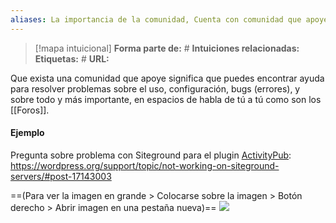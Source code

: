 ```yaml
---
aliases: La importancia de la comunidad, Cuenta con comunidad que apoye
--- 
```

> [!mapa intuicional]
> **Forma parte de:** #
> **Intuiciones relacionadas:** 
> **Etiquetas:** #
> **URL:** 


Que exista una comunidad que apoye significa que puedes encontrar ayuda para resolver problemas sobre el uso, configuración, bugs (errores), y sobre todo y más importante, en espacios de habla de tú a tú como son los [[Foros]].


#### Ejemplo

Pregunta sobre problema con Siteground para el plugin [ActivityPub](ActivityPub.md):
https://wordpress.org/support/topic/not-working-on-siteground-servers/#post-17143003

==(Para ver la imagen en grande > Colocarse sobre la imagen > Botón derecho > Abrir imagen en una pestaña nueva)==
![](conversacion-activitypub.png)